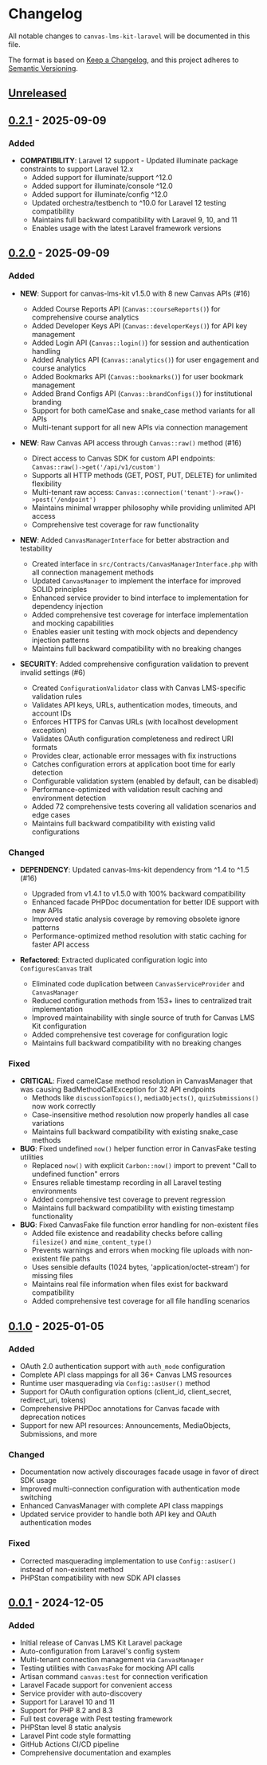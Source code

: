 # Changelog

All notable changes to `canvas-lms-kit-laravel` will be documented in this file.

The format is based on [Keep a Changelog](https://keepachangelog.com/en/1.0.0/),
and this project adheres to [Semantic Versioning](https://semver.org/spec/v2.0.0.html).

## [Unreleased]

## [0.2.1] - 2025-09-09

### Added
- **COMPATIBILITY**: Laravel 12 support - Updated illuminate package constraints to support Laravel 12.x
  - Added support for illuminate/support ^12.0
  - Added support for illuminate/console ^12.0 
  - Added support for illuminate/config ^12.0
  - Updated orchestra/testbench to ^10.0 for Laravel 12 testing compatibility
  - Maintains full backward compatibility with Laravel 9, 10, and 11
  - Enables usage with the latest Laravel framework versions

## [0.2.0] - 2025-09-09

### Added
- **NEW**: Support for canvas-lms-kit v1.5.0 with 8 new Canvas APIs (#16)
  - Added Course Reports API (`Canvas::courseReports()`) for comprehensive course analytics
  - Added Developer Keys API (`Canvas::developerKeys()`) for API key management
  - Added Login API (`Canvas::login()`) for session and authentication handling
  - Added Analytics API (`Canvas::analytics()`) for user engagement and course analytics
  - Added Bookmarks API (`Canvas::bookmarks()`) for user bookmark management
  - Added Brand Configs API (`Canvas::brandConfigs()`) for institutional branding
  - Support for both camelCase and snake_case method variants for all APIs
  - Multi-tenant support for all new APIs via connection management

- **NEW**: Raw Canvas API access through `Canvas::raw()` method (#16)
  - Direct access to Canvas SDK for custom API endpoints: `Canvas::raw()->get('/api/v1/custom')`
  - Supports all HTTP methods (GET, POST, PUT, DELETE) for unlimited flexibility
  - Multi-tenant raw access: `Canvas::connection('tenant')->raw()->post('/endpoint')`
  - Maintains minimal wrapper philosophy while providing unlimited API access
  - Comprehensive test coverage for raw functionality

- **NEW**: Added `CanvasManagerInterface` for better abstraction and testability
  - Created interface in `src/Contracts/CanvasManagerInterface.php` with all connection management methods
  - Updated `CanvasManager` to implement the interface for improved SOLID principles
  - Enhanced service provider to bind interface to implementation for dependency injection
  - Added comprehensive test coverage for interface implementation and mocking capabilities
  - Enables easier unit testing with mock objects and dependency injection patterns
  - Maintains full backward compatibility with no breaking changes

- **SECURITY**: Added comprehensive configuration validation to prevent invalid settings (#6)
  - Created `ConfigurationValidator` class with Canvas LMS-specific validation rules
  - Validates API keys, URLs, authentication modes, timeouts, and account IDs
  - Enforces HTTPS for Canvas URLs (with localhost development exception)
  - Validates OAuth configuration completeness and redirect URI formats
  - Provides clear, actionable error messages with fix instructions
  - Catches configuration errors at application boot time for early detection
  - Configurable validation system (enabled by default, can be disabled)
  - Performance-optimized with validation result caching and environment detection
  - Added 72 comprehensive tests covering all validation scenarios and edge cases
  - Maintains full backward compatibility with existing valid configurations

### Changed
- **DEPENDENCY**: Updated canvas-lms-kit dependency from ^1.4 to ^1.5 (#16)
  - Upgraded from v1.4.1 to v1.5.0 with 100% backward compatibility
  - Enhanced facade PHPDoc documentation for better IDE support with new APIs
  - Improved static analysis coverage by removing obsolete ignore patterns
  - Performance-optimized method resolution with static caching for faster API access

- **Refactored**: Extracted duplicated configuration logic into `ConfiguresCanvas` trait
  - Eliminated code duplication between `CanvasServiceProvider` and `CanvasManager`
  - Reduced configuration methods from 153+ lines to centralized trait implementation
  - Improved maintainability with single source of truth for Canvas LMS Kit configuration
  - Added comprehensive test coverage for configuration logic
  - Maintains full backward compatibility with no breaking changes

### Fixed
- **CRITICAL**: Fixed camelCase method resolution in CanvasManager that was causing BadMethodCallException for 32 API endpoints
  - Methods like `discussionTopics()`, `mediaObjects()`, `quizSubmissions()` now work correctly
  - Case-insensitive method resolution now properly handles all case variations
  - Maintains full backward compatibility with existing snake_case methods
- **BUG**: Fixed undefined `now()` helper function error in CanvasFake testing utilities
  - Replaced `now()` with explicit `Carbon::now()` import to prevent "Call to undefined function" errors
  - Ensures reliable timestamp recording in all Laravel testing environments
  - Added comprehensive test coverage to prevent regression
  - Maintains full backward compatibility with existing timestamp functionality
- **BUG**: Fixed CanvasFake file function error handling for non-existent files
  - Added file existence and readability checks before calling `filesize()` and `mime_content_type()`
  - Prevents warnings and errors when mocking file uploads with non-existent file paths
  - Uses sensible defaults (1024 bytes, 'application/octet-stream') for missing files
  - Maintains real file information when files exist for backward compatibility
  - Added comprehensive test coverage for all file handling scenarios

## [0.1.0] - 2025-01-05

### Added
- OAuth 2.0 authentication support with `auth_mode` configuration
- Complete API class mappings for all 36+ Canvas LMS resources
- Runtime user masquerading via `Config::asUser()` method
- Support for OAuth configuration options (client_id, client_secret, redirect_uri, tokens)
- Comprehensive PHPDoc annotations for Canvas facade with deprecation notices
- Support for new API resources: Announcements, MediaObjects, Submissions, and more

### Changed
- Documentation now actively discourages facade usage in favor of direct SDK usage
- Improved multi-connection configuration with authentication mode switching
- Enhanced CanvasManager with complete API class mappings
- Updated service provider to handle both API key and OAuth authentication modes

### Fixed
- Corrected masquerading implementation to use `Config::asUser()` instead of non-existent method
- PHPStan compatibility with new SDK API classes

## [0.0.1] - 2024-12-05

### Added
- Initial release of Canvas LMS Kit Laravel package
- Auto-configuration from Laravel's config system
- Multi-tenant connection management via `CanvasManager`
- Testing utilities with `CanvasFake` for mocking API calls
- Artisan command `canvas:test` for connection verification
- Laravel Facade support for convenient access
- Service provider with auto-discovery
- Support for Laravel 10 and 11
- Support for PHP 8.2 and 8.3
- Full test coverage with Pest testing framework
- PHPStan level 8 static analysis
- Laravel Pint code style formatting
- GitHub Actions CI/CD pipeline
- Comprehensive documentation and examples

[Unreleased]: https://github.com/jjuanrivvera/canvas-lms-kit-laravel/compare/v0.2.1...HEAD
[0.2.1]: https://github.com/jjuanrivvera/canvas-lms-kit-laravel/compare/v0.2.0...v0.2.1
[0.2.0]: https://github.com/jjuanrivvera/canvas-lms-kit-laravel/compare/v0.1.0...v0.2.0
[0.1.0]: https://github.com/jjuanrivvera/canvas-lms-kit-laravel/compare/v0.0.1...v0.1.0
[0.0.1]: https://github.com/jjuanrivvera/canvas-lms-kit-laravel/releases/tag/v0.0.1